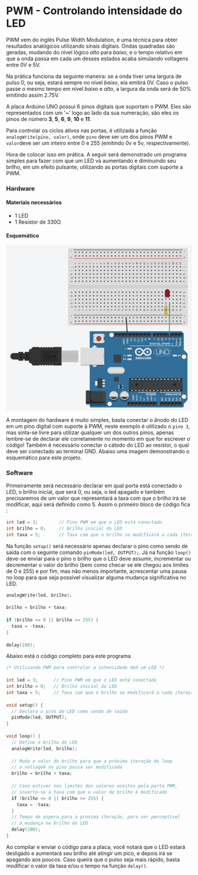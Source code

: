 # PWM - Controlando intensidade do LED

PWM vem do inglês Pulse Width Modulation, é uma técnica para obter resultados analógicos utilizando sinais digitais. Ondas quadradas são geradas, mudando do nível lógico *alto* para *baixo*, e o tempo relativo em que a onda passa em cada um desses estados acaba simulando voltagens entre 0V e 5V.

Na prática funciona da seguinte maneira: se a onda tiver uma largura de pulso 0, ou seja, estará sempre no nível *baixo*, ela emitirá 0V. Caso o pulso passe o mesmo tempo em nível *baixo* e *alto*, a largura da onda será de 50% emitindo assim 2.75V.

[//]: # (Colocar gráficos representando isso)

A placa Arduino UNO possui 6 pinos digitais que suportam o PWM. Eles são representados com um '__~__' logo ao lado da sua numeração, são eles os pinos de número __3__, __5__, __6__, __9__, __10__ e __11__. 

Para controlar os ciclos ativos nas portas, é utilizada a função  `analogWrite(pino, valor)`, onde `pino` deve ser um dos pinos PWM e `valor`deve ser um inteiro entre 0 e 255 (emitindo 0v e 5v, respectivamente). 


Hora de colocar isso em prática. A seguir será demonstrado um programa simples para fazer com que um LED vá aumentando e diminuindo seu brilho, em um efeito pulsante, utilizando as portas digitais com suporte a PWM.

### Hardware
#### Materiais necessários
+ 1 LED 
+ 1 Resistor de 330Ω

#### Esquemático

![Esquemático do projeto](./images/pwm.png)

A montagem do hardware é muito simples, basta conectar o ânodo do LED em um pino digital com suporte à PWM, neste exemplo é utilizado o `pino 3`, mas sinta-se livre para utilizar qualquer um dos outros pinos, apenas lembre-se de declarar ele corretamente no momento em que for escrever o código! Também é necessário conectar o cátodo do LED ao resistor, o qual deve ser conectado ao terminal GND. Abaixo uma imagem demonstrando o esquemático para este projeto.


### Software

Primeiramente será necessário declarar em qual porta está conectado o LED, o brilho inicial, que será 0, ou seja, o led apagado e também precisaremos de um valor que representará a taxa com que o brilho irá se modificar, aqui será definido como 5. Assim o primeiro bloco de código fica :
 
``` C
int led = 3;		// Pino PWM em que o LED está conectado
int brilho = 0;		// Brilho inicial do LED
int taxa = 5;		// Taxa com que o brilho se modificará a cada iteração
```

Na função `setup()` será necessário apenas declarar o pino como sendo de saída com o seguinte comando `pinMode(led, OUTPUT);`. Já na função `loop()` deve-se enviar para o pino o brilho que o LED deve assumir, incrementar ou decrementar o valor do brilho (bem como checar se ele chegou aos limites de 0 e 255) e por fim, mas não menos importante, acrescentar uma pausa no loop para que seja possível visualizar alguma mudança significativa no LED. 

``` C
analogWrite(led, brilho);   

brilho = brilho + taxa;

if (brilho <= 0 || brilho >= 255) {
  taxa = -taxa;
}

delay(100);
```

Abaixo está o código completo para este programa

``` C
/* Utilizando PWM para controlar a intensidade ded um LED */

int led = 3;      // Pino PWM em que o LED está conectado
int brilho = 0;   // Brilho inicial do LED
int taxa = 5;     // Taxa com que o brilho se modificará a cada iteração

void setup() {
  // Declara o pino do LED como sendo de saída
  pinMode(led, OUTPUT);
}

void loop() {
  // Define o brilho do LED
  analogWrite(led, brilho);   

  // Muda o valor do brilho para que a próxima iteração do loop
  // a voltagem no pino possa ser modificada
  brilho = brilho + taxa;

  // Caso estiver nos limites dos valores aceitos pela porta PWM,
  // inverte-se a taxa com que o valor do brilho é modificado
  if (brilho <= 0 || brilho >= 255) {
    taxa = -taxa;
  }
  // Tempo de espera para a proxima iteração, para ser perceptivel 
  // a mudança no brilho do LED
  delay(100);
}
```

Ao compilar e enviar o código para a placa, você notará que o LED estará desligado e aumentará seu brilho até atingir um pico, e depois irá se apagando aos poucos. Caso queira que o pulso seja mais rápido, basta modificar o valor da taxa e/ou o tempo na função `delay()`.


